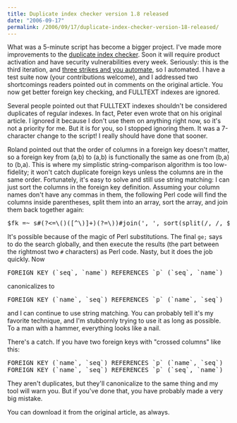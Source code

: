 ```yaml
---
title: Duplicate index checker version 1.8 released
date: "2006-09-17"
permalink: /2006/09/17/duplicate-index-checker-version-18-released/
---
```

What was a 5-minute script has become a bigger project. I've made more improvements to the [duplicate index checker][1]. Soon it will require product activation and have security vulnerabilities every week. Seriously: this is the third iteration, and [three strikes and you automate][2], so I automated. I have a test suite now (your contributions welcome), and I addressed two shortcomings readers pointed out in comments on the original article. You now get better foreign key checking, and FULLTEXT indexes are ignored.

Several people pointed out that FULLTEXT indexes shouldn't be considered duplicates of regular indexes. In fact, Peter even wrote that on his original article. I ignored it because I don't use them on anything right now, so it's not a priority for me. But it is for you, so I stopped ignoring them. It was a 7-character change to the script! I really should have done that sooner.

Roland pointed out that the order of columns in a foreign key doesn't matter, so a foreign key from (a,b) to (a,b) is functionally the same as one from (b,a) to (b,a). This is where my simplistic string-comparison algorithm is too low-fidelity; it won't catch duplicate foreign keys unless the columns are in the same order. Fortunately, it's easy to solve and still use string matching: I can just sort the columns in the foreign key definition. Assuming your column names don't have any commas in them, the following Perl code will find the columns inside parentheses, split them into an array, sort the array, and join them back together again:

<pre>$fk =~ s#(?&lt;=\()([^\)]+)(?=\))#join(', ', sort(split(/, /, $1)))#ge;</pre>

It's possible because of the magic of Perl substitutions. The final `ge;` says to do the search globally, and then execute the results (the part between the rightmost two `#` characters) as Perl code. Nasty, but it does the job quickly. Now 

<pre>FOREIGN KEY (`seq`, `name`) REFERENCES `p` (`seq`, `name`)</pre>

canonicalizes to

<pre>FOREIGN KEY (`name`, `seq`) REFERENCES `p` (`name`, `seq`)</pre>

and I can continue to use string matching. You can probably tell it's my favorite technique, and I'm stubbornly trying to use it as long as possible. To a man with a hammer, everything looks like a nail.

There's a catch. If you have two foreign keys with "crossed columns" like this:

<pre>FOREIGN KEY (`name`, `seq`) REFERENCES `p` (`name`, `seq`)
FOREIGN KEY (`name`, `seq`) REFERENCES `p` (`seq`, `name`)</pre>

They aren't duplicates, but they'll canonicalize to the same thing and my tool will warn you. But if you've done that, you have probably made a very big mistake.

You can download it from the original article, as always.

 [1]: http://www.xaprb.com/blog/2006/08/28/how-to-find-duplicate-and-redundant-indexes-in-mysql/
 [2]: http://c2.com/cgi/wiki?ThreeStrikesAndYouAutomate

